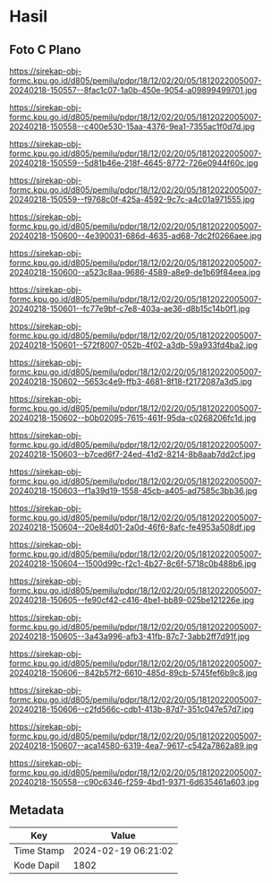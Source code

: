 # Hasil

## Foto C Plano

https://sirekap-obj-formc.kpu.go.id/d805/pemilu/pdpr/18/12/02/20/05/1812022005007-20240218-150557--8fac1c07-1a0b-450e-9054-a09899499701.jpg

https://sirekap-obj-formc.kpu.go.id/d805/pemilu/pdpr/18/12/02/20/05/1812022005007-20240218-150558--c400e530-15aa-4376-9ea1-7355ac1f0d7d.jpg

https://sirekap-obj-formc.kpu.go.id/d805/pemilu/pdpr/18/12/02/20/05/1812022005007-20240218-150559--5d81b46e-218f-4645-8772-726e0944f60c.jpg

https://sirekap-obj-formc.kpu.go.id/d805/pemilu/pdpr/18/12/02/20/05/1812022005007-20240218-150559--f9768c0f-425a-4592-9c7c-a4c01a971555.jpg

https://sirekap-obj-formc.kpu.go.id/d805/pemilu/pdpr/18/12/02/20/05/1812022005007-20240218-150600--4e390031-686d-4635-ad68-7dc2f0266aee.jpg

https://sirekap-obj-formc.kpu.go.id/d805/pemilu/pdpr/18/12/02/20/05/1812022005007-20240218-150600--a523c8aa-9686-4589-a8e9-de1b69f84eea.jpg

https://sirekap-obj-formc.kpu.go.id/d805/pemilu/pdpr/18/12/02/20/05/1812022005007-20240218-150601--fc77e9bf-c7e8-403a-ae36-d8b15c14b0f1.jpg

https://sirekap-obj-formc.kpu.go.id/d805/pemilu/pdpr/18/12/02/20/05/1812022005007-20240218-150601--572f8007-052b-4f02-a3db-59a933fd4ba2.jpg

https://sirekap-obj-formc.kpu.go.id/d805/pemilu/pdpr/18/12/02/20/05/1812022005007-20240218-150602--5653c4e9-ffb3-4681-8f18-f2172087a3d5.jpg

https://sirekap-obj-formc.kpu.go.id/d805/pemilu/pdpr/18/12/02/20/05/1812022005007-20240218-150602--b0b02095-7615-461f-95da-c0268206fc1d.jpg

https://sirekap-obj-formc.kpu.go.id/d805/pemilu/pdpr/18/12/02/20/05/1812022005007-20240218-150603--b7ced6f7-24ed-41d2-8214-8b8aab7dd2cf.jpg

https://sirekap-obj-formc.kpu.go.id/d805/pemilu/pdpr/18/12/02/20/05/1812022005007-20240218-150603--f1a39d19-1558-45cb-a405-ad7585c3bb36.jpg

https://sirekap-obj-formc.kpu.go.id/d805/pemilu/pdpr/18/12/02/20/05/1812022005007-20240218-150604--20e84d01-2a0d-46f6-8afc-fe4953a508df.jpg

https://sirekap-obj-formc.kpu.go.id/d805/pemilu/pdpr/18/12/02/20/05/1812022005007-20240218-150604--1500d99c-f2c1-4b27-8c6f-5718c0b488b6.jpg

https://sirekap-obj-formc.kpu.go.id/d805/pemilu/pdpr/18/12/02/20/05/1812022005007-20240218-150605--fe90cf42-c416-4be1-bb89-025be121226e.jpg

https://sirekap-obj-formc.kpu.go.id/d805/pemilu/pdpr/18/12/02/20/05/1812022005007-20240218-150605--3a43a996-afb3-41fb-87c7-3abb2ff7d91f.jpg

https://sirekap-obj-formc.kpu.go.id/d805/pemilu/pdpr/18/12/02/20/05/1812022005007-20240218-150606--842b57f2-6610-485d-89cb-5745fef6b9c8.jpg

https://sirekap-obj-formc.kpu.go.id/d805/pemilu/pdpr/18/12/02/20/05/1812022005007-20240218-150606--c2fd566c-cdb1-413b-87d7-351c047e57d7.jpg

https://sirekap-obj-formc.kpu.go.id/d805/pemilu/pdpr/18/12/02/20/05/1812022005007-20240218-150607--aca14580-6319-4ea7-9617-c542a7862a89.jpg

https://sirekap-obj-formc.kpu.go.id/d805/pemilu/pdpr/18/12/02/20/05/1812022005007-20240218-150558--c90c6346-f259-4bd1-9371-6d635461a603.jpg


## Metadata

| Key        | Value               |
| ---------- | ------------------- |
| Time Stamp | 2024-02-19 06:21:02 |
| Kode Dapil | 1802                |



